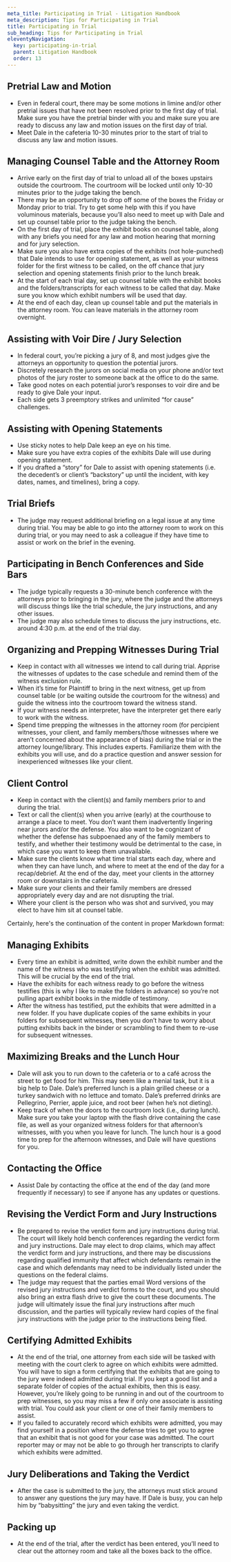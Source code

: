 ```yaml
---
meta_title: Participating in Trial - Litigation Handbook
meta_description: Tips for Participating in Trial
title: Participating in Trial
sub_heading: Tips for Participating in Trial
eleventyNavigation:
  key: participating-in-trial
  parent: Litigation Handbook
  order: 13
---
```


## Pretrial Law and Motion
- Even in federal court, there may be some motions in limine and/or other pretrial issues that have not been resolved prior to the first day of trial. Make sure you have the pretrial binder with you and make sure you are ready to discuss any law and motion issues on the first day of trial.
- Meet Dale in the cafeteria 10-30 minutes prior to the start of trial to discuss any law and motion issues.

## Managing Counsel Table and the Attorney Room
- Arrive early on the first day of trial to unload all of the boxes upstairs outside the courtroom. The courtroom will be locked until only 10-30 minutes prior to the judge taking the bench.
- There may be an opportunity to drop off some of the boxes the Friday or Monday prior to trial. Try to get some help with this if you have voluminous materials, because you’ll also need to meet up with Dale and set up counsel table prior to the judge taking the bench.
- On the first day of trial, place the exhibit books on counsel table, along with any briefs you need for any law and motion hearing that morning and for jury selection.
- Make sure you also have extra copies of the exhibits (not hole-punched) that Dale intends to use for opening statement, as well as your witness folder for the first witness to be called, on the off chance that jury selection and opening statements finish prior to the lunch break.
- At the start of each trial day, set up counsel table with the exhibit books and the folders/transcripts for each witness to be called that day. Make sure you know which exhibit numbers will be used that day.
- At the end of each day, clean up counsel table and put the materials in the attorney room. You can leave materials in the attorney room overnight.

## Assisting with Voir Dire / Jury Selection
- In federal court, you’re picking a jury of 8, and most judges give the attorneys an opportunity to question the potential jurors.
- Discretely research the jurors on social media on your phone and/or text photos of the jury roster to someone back at the office to do the same.
- Take good notes on each potential juror’s responses to voir dire and be ready to give Dale your input.
- Each side gets 3 preemptory strikes and unlimited “for cause” challenges.

## Assisting with Opening Statements
- Use sticky notes to help Dale keep an eye on his time.
- Make sure you have extra copies of the exhibits Dale will use during opening statement.
- If you drafted a “story” for Dale to assist with opening statements (i.e. the decedent’s or client’s “backstory” up until the incident, with key dates, names, and timelines), bring a copy.

## Trial Briefs
- The judge may request additional briefing on a legal issue at any time during trial. You may be able to go into the attorney room to work on this during trial, or you may need to ask a colleague if they have time to assist or work on the brief in the evening.

## Participating in Bench Conferences and Side Bars
- The judge typically requests a 30-minute bench conference with the attorneys prior to bringing in the jury, where the judge and the attorneys will discuss things like the trial schedule, the jury instructions, and any other issues.
- The judge may also schedule times to discuss the jury instructions, etc. around 4:30 p.m. at the end of the trial day.

## Organizing and Prepping Witnesses During Trial
- Keep in contact with all witnesses we intend to call during trial. Apprise the witnesses of updates to the case schedule and remind them of the witness exclusion rule.
- When it’s time for Plaintiff to bring in the next witness, get up from counsel table (or be waiting outside the courtroom for the witness) and guide the witness into the courtroom toward the witness stand.
- If your witness needs an interpreter, have the interpreter get there early to work with the witness.
- Spend time prepping the witnesses in the attorney room (for percipient witnesses, your client, and family members/those witnesses where we aren’t concerned about the appearance of bias) during the trial or in the attorney lounge/library. This includes experts. Familiarize them with the exhibits you will use, and do a practice question and answer session for inexperienced witnesses like your client.

## Client Control
- Keep in contact with the client(s) and family members prior to and during the trial.
- Text or call the client(s) when you arrive (early) at the courthouse to arrange a place to meet. You don’t want them inadvertently lingering near jurors and/or the defense. You also want to be cognizant of whether the defense has subpoenaed any of the family members to testify, and whether their testimony would be detrimental to the case, in which case you want to keep them unavailable.
- Make sure the clients know what time trial starts each day, where and when they can have lunch, and where to meet at the end of the day for a recap/debrief. At the end of the day, meet your clients in the attorney room or downstairs in the cafeteria.
- Make sure your clients and their family members are dressed appropriately every day and are not disrupting the trial.
- Where your client is the person who was shot and survived, you may elect to have him sit at counsel table.

Certainly, here's the continuation of the content in proper Markdown format:

## Managing Exhibits
- Every time an exhibit is admitted, write down the exhibit number and the name of the witness who was testifying when the exhibit was admitted. This will be crucial by the end of the trial.
- Have the exhibits for each witness ready to go before the witness testifies (this is why I like to make the folders in advance) so you’re not pulling apart exhibit books in the middle of testimony.
- After the witness has testified, put the exhibits that were admitted in a new folder. If you have duplicate copies of the same exhibits in your folders for subsequent witnesses, then you don’t have to worry about putting exhibits back in the binder or scrambling to find them to re-use for subsequent witnesses.

## Maximizing Breaks and the Lunch Hour
- Dale will ask you to run down to the cafeteria or to a café across the street to get food for him. This may seem like a menial task, but it is a big help to Dale. Dale’s preferred lunch is a plain grilled cheese or a turkey sandwich with no lettuce and tomato. Dale’s preferred drinks are Pellegrino, Perrier, apple juice, and root beer (when he’s not dieting).
- Keep track of when the doors to the courtroom lock (i.e., during lunch). Make sure you take your laptop with the flash drive containing the case file, as well as your organized witness folders for that afternoon’s witnesses, with you when you leave for lunch. The lunch hour is a good time to prep for the afternoon witnesses, and Dale will have questions for you.

## Contacting the Office
- Assist Dale by contacting the office at the end of the day (and more frequently if necessary) to see if anyone has any updates or questions.

## Revising the Verdict Form and Jury Instructions
- Be prepared to revise the verdict form and jury instructions during trial. The court will likely hold bench conferences regarding the verdict form and jury instructions. Dale may elect to drop claims, which may affect the verdict form and jury instructions, and there may be discussions regarding qualified immunity that affect which defendants remain in the case and which defendants may need to be individually listed under the questions on the federal claims.
- The judge may request that the parties email Word versions of the revised jury instructions and verdict forms to the court, and you should also bring an extra flash drive to give the court these documents. The judge will ultimately issue the final jury instructions after much discussion, and the parties will typically review hard copies of the final jury instructions with the judge prior to the instructions being filed.

## Certifying Admitted Exhibits
- At the end of the trial, one attorney from each side will be tasked with meeting with the court clerk to agree on which exhibits were admitted. You will have to sign a form certifying that the exhibits that are going to the jury were indeed admitted during trial. If you kept a good list and a separate folder of copies of the actual exhibits, then this is easy. However, you’re likely going to be running in and out of the courtroom to prep witnesses, so you may miss a few if only one associate is assisting with trial. You could ask your client or one of their family members to assist.
- If you failed to accurately record which exhibits were admitted, you may find yourself in a position where the defense tries to get you to agree that an exhibit that is not good for your case was admitted. The court reporter may or may not be able to go through her transcripts to clarify which exhibits were admitted.

## Jury Deliberations and Taking the Verdict
- After the case is submitted to the jury, the attorneys must stick around to answer any questions the jury may have. If Dale is busy, you can help him by “babysitting” the jury and even taking the verdict.

## Packing up
- At the end of the trial, after the verdict has been entered, you’ll need to clear out the attorney room and take all the boxes back to the office.